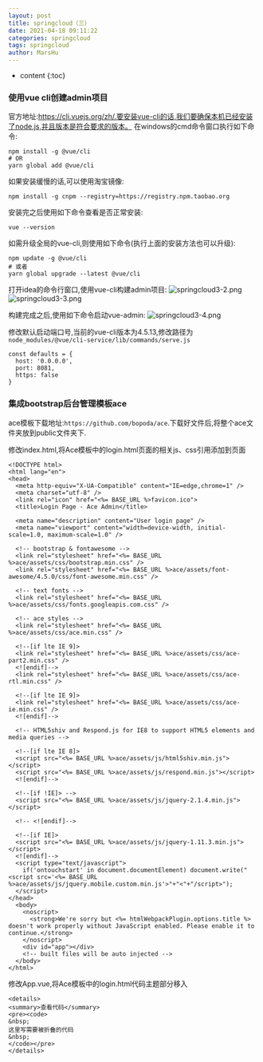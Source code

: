 ```yaml
---
layout: post
title: springcloud（三）
date: 2021-04-18 09:11:22
categories: springcloud
tags: springcloud
author: MarsHu
---
```


* content
{:toc}

### 使用vue cli创建admin项目  ###
官方地址:https://cli.vuejs.org/zh/.要安装vue-cli的话,我们要确保本机已经安装了node.js,并且版本是符合要求的版本。
在windows的cmd命令窗口执行如下命令:

	npm install -g @vue/cli
	# OR
	yarn global add @vue/cli

如果安装缓慢的话,可以使用淘宝镜像:

	npm install -g cnpm --registry=https://registry.npm.taobao.org

安装完之后使用如下命令查看是否正常安装:

	vue --version

如需升级全局的vue-cli,则使用如下命令(执行上面的安装方法也可以升级):

	npm update -g @vue/cli
	# 或者
	yarn global upgrade --latest @vue/cli






打开idea的命令行窗口,使用vue-cli构建admin项目:
![springcloud3-2.png](http://marshucheng1.github.io/assets/springcloud/springcloud3-2.png)
![springcloud3-3.png](http://marshucheng1.github.io/assets/springcloud/springcloud3-3.png)

构建完成之后,使用如下命令启动vue-admin:
![springcloud3-4.png](http://marshucheng1.github.io/assets/springcloud/springcloud3-4.png)

修改默认启动端口号,当前的vue-cli版本为4.5.13,修改路径为`node_modules/@vue/cli-service/lib/commands/serve.js`

	const defaults = {
	  host: '0.0.0.0',
	  port: 8081,
	  https: false
	}

### 集成bootstrap后台管理模板ace  ###
ace模板下载地址:`https://github.com/bopoda/ace`.下载好文件后,将整个ace文件夹放到public文件夹下.

修改index.html,将Ace模板中的login.html页面的相关js、css引用添加到页面

	<!DOCTYPE html>
	<html lang="en">
	<head>
	  <meta http-equiv="X-UA-Compatible" content="IE=edge,chrome=1" />
	  <meta charset="utf-8" />
	  <link rel="icon" href="<%= BASE_URL %>favicon.ico">
	  <title>Login Page - Ace Admin</title>
	
	  <meta name="description" content="User login page" />
	  <meta name="viewport" content="width=device-width, initial-scale=1.0, maximum-scale=1.0" />
	
	  <!-- bootstrap & fontawesome -->
	  <link rel="stylesheet" href="<%= BASE_URL %>ace/assets/css/bootstrap.min.css" />
	  <link rel="stylesheet" href="<%= BASE_URL %>ace/assets/font-awesome/4.5.0/css/font-awesome.min.css" />
	
	  <!-- text fonts -->
	  <link rel="stylesheet" href="<%= BASE_URL %>ace/assets/css/fonts.googleapis.com.css" />
	
	  <!-- ace styles -->
	  <link rel="stylesheet" href="<%= BASE_URL %>ace/assets/css/ace.min.css" />
	
	  <!--[if lte IE 9]>
	  <link rel="stylesheet" href="<%= BASE_URL %>ace/assets/css/ace-part2.min.css" />
	  <![endif]-->
	  <link rel="stylesheet" href="<%= BASE_URL %>ace/assets/css/ace-rtl.min.css" />
	
	  <!--[if lte IE 9]>
	  <link rel="stylesheet" href="<%= BASE_URL %>ace/assets/css/ace-ie.min.css" />
	  <![endif]-->
	
	  <!-- HTML5shiv and Respond.js for IE8 to support HTML5 elements and media queries -->
	
	  <!--[if lte IE 8]>
	  <script src="<%= BASE_URL %>ace/assets/js/html5shiv.min.js"></script>
	  <script src="<%= BASE_URL %>ace/assets/js/respond.min.js"></script>
	  <![endif]-->
	
	  <!--[if !IE]> -->
	  <script src="<%= BASE_URL %>ace/assets/js/jquery-2.1.4.min.js"></script>
	
	  <!-- <![endif]-->
	
	  <!--[if IE]>
	  <script src="<%= BASE_URL %>ace/assets/js/jquery-1.11.3.min.js"></script>
	  <![endif]-->
	  <script type="text/javascript">
	    if('ontouchstart' in document.documentElement) document.write("<script src='<%= BASE_URL %>ace/assets/js/jquery.mobile.custom.min.js'>"+"<"+"/script>");
	  </script>
	</head>
	  <body>
	    <noscript>
	      <strong>We're sorry but <%= htmlWebpackPlugin.options.title %> doesn't work properly without JavaScript enabled. Please enable it to continue.</strong>
	    </noscript>
	    <div id="app"></div>
	    <!-- built files will be auto injected -->
	  </body>
	</html>

修改App.vue,将Ace模板中的login.html代码主题部分移入

    <details>
    <summary>查看代码</summary>
    <pre><code>  
    &nbsp;
    这里写需要被折叠的代码
    &nbsp;
    </code></pre>
    </details>

